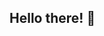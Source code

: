 ## Hello there! 👋
<!--
**🎓 4th year BSIT Student at Laguna State Polytechnic University**  
**💻 Skills:** Python, Dart, Flutter, SQL  
**🎯 Goal:** Web & Mobile Developer | UI/UX Design | Problem Solving  
**🛠️ Projects:** Capstone 🎓 | Portfolio Programs 📂 | Flutter Apps ✨  
**📧 Contact:** jhonpaulstodomingo21@gmail.com ✉️
-->
